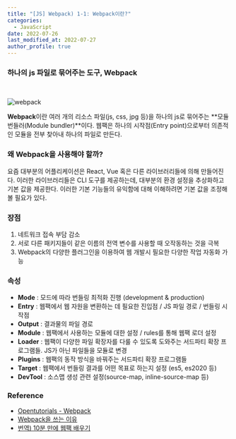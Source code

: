 ```yaml
---
title: "[JS] Webpack) 1-1: Webpack이란?"
categories:
  - JavaScript
date: 2022-07-26
last_modified_at: 2022-07-27
author_profile: true
---
```


### 하나의 js 파일로 묶어주는 도구, Webpack

<br/>

![webpack](https://user-images.githubusercontent.com/62230430/180939282-5fbb0799-959a-4e9f-8477-6baf53d5357b.png)

**Webpack**이란 여러 개의 리소스 파일(js, css, jpg 등)을 하나의 js로 묶어주는 **모듈 번들러(Module bundler)**이다. 웹팩은 하나의 시작점(Entry point)으로부터 의존적인 모듈을 전부 찾아내 하나의 파일로 만든다.

### 왜 Webpack을 사용해야 할까?

요즘 대부분의 어플리케이션은 React, Vue 혹은 다른 라이브러리들에 의해 만들어진다. 이러한 라이브러리들은 CLI 도구를 제공하는데, 대부분의 환경 설정을 추상화하고 기본 값을 제공한다. 이러한 기본 기능들의 유익함에 대해 이해하려면 기본 값을 조정해볼 필요가 있다.

### 장점

1. 네트워크 접속 부담 감소
2. 서로 다른 패키지들이 같은 이름의 전역 변수를 사용할 때 오작동하는 것을 극복
3. Webpack의 다양한 플러그인을 이용하여 웹 개발시 필요한 다양한 작업 자동화 가능

### 속성

- **Mode** : 모드에 따라 번들링 최적화 진행 (development & production)
- **Entry** : 웹팩에서 웹 자원을 변환하는 데 필요한 진입점 / JS 파일 경로 / 번들링 시작점
- **Output** : 결과물의 파일 경로
- **Module** : 웹팩에서 사용하는 모듈에 대한 설정 / rules를 통해 웹팩 로더 설정
- **Loader** : 웹팩이 다양한 파일 확장자를 다룰 수 있도록 도와주는 서드파티 확장 프로그램들. JS가 아닌 파일들을 모듈로 변경
- **Plugins** : 웹팩의 동작 방식을 바꿔주는 서드파티 확장 프로그램들
- **Target** : 웹팩에서 번들링 결과를 어떤 목표로 하는지 설정 (es5, es2020 등)
- **DevTool** : 소스맵 생성 관련 설정(source-map, inline-source-map 등)


### Reference

- [Opentutorials - Webpack](https://opentutorials.org/module/4566)
- [Webpack을 쓰는 이유](https://ingg.dev/webpack/) 
- [번역) 10분 만에 웹팩 배우기](https://serzhul.io/JavaScript/learn-webpack-in-under-10minutes/)